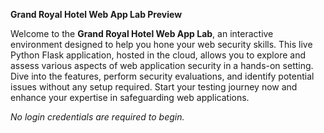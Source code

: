 **Grand Royal Hotel Web App Lab Preview**

Welcome to the **Grand Royal Hotel Web App Lab**, an interactive environment designed to help you hone your web security skills. This live Python Flask application, hosted in the cloud, allows you to explore and assess various aspects of web application security in a hands-on setting. Dive into the features, perform security evaluations, and identify potential issues without any setup required. Start your testing journey now and enhance your expertise in safeguarding web applications.

*No login credentials are required to begin.*